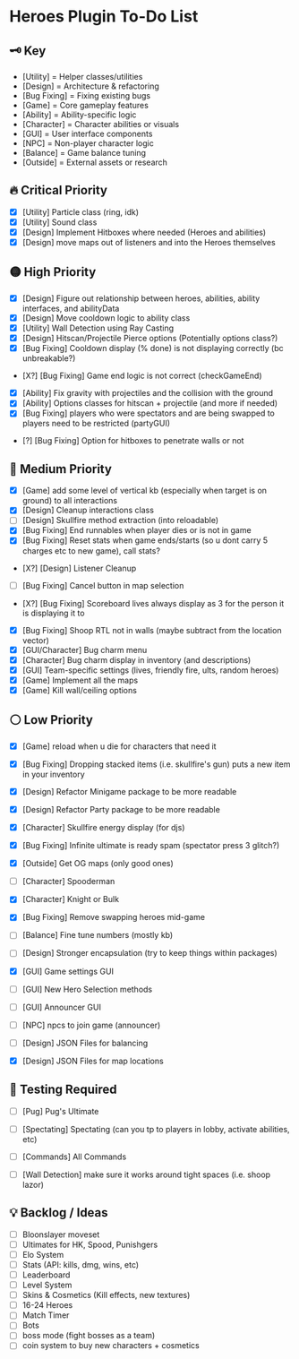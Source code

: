 # Heroes Plugin To-Do List

## 🗝️ Key
- [Utility] = Helper classes/utilities
- [Design] = Architecture & refactoring
- [Bug Fixing] = Fixing existing bugs
- [Game] = Core gameplay features
- [Ability] = Ability-specific logic
- [Character] = Character abilities or visuals
- [GUI] = User interface components
- [NPC] = Non-player character logic
- [Balance] = Game balance tuning
- [Outside] = External assets or research

## 🔥 Critical  Priority
- [X] [Utility] Particle class (ring, idk)
- [X] [Utility] Sound class
- [X] [Design] Implement Hitboxes where needed (Heroes and abilities)
- [X] [Design] move maps out of listeners and into the Heroes themselves

## 🟡 High Priority
- [X] [Design] Figure out relationship between heroes, abilities, ability interfaces, and abilityData 
- [X] [Design] Move cooldown logic to ability class
- [X] [Utility] Wall Detection using Ray Casting
- [X] [Design] Hitscan/Projectile Pierce options (Potentially options class?)
- [X] [Bug Fixing] Cooldown display (% done) is not displaying correctly (bc unbreakable?)
- [X?] [Bug Fixing] Game end logic is not correct (checkGameEnd)
- [X] [Ability] Fix gravity with projectiles and the collision with the ground
- [x] [Ability] Options classes for hitscan + projectile (and more if needed)
- [X] [Bug Fixing] players who were spectators and are being swapped to players need to be restricted (partyGUI)
- [?] [Bug Fixing] Option for hitboxes to penetrate walls or not


## 🔵 Medium Priority
- [X] [Game] add some level of vertical kb (especially when target is on ground) to all interactions
- [X] [Design] Cleanup interactions class
- [ ] [Design] Skullfire method extraction (into reloadable)
- [X] [Bug Fixing] End runnables when player dies or is not in game
- [X] [Bug Fixing] Reset stats when game ends/starts (so u dont carry 5 charges etc to new game), call stats?
- [X?] [Design] Listener Cleanup
- [ ] [Bug Fixing] Cancel button in map selection
- [X?] [Bug Fixing] Scoreboard lives always display as 3 for the person it is displaying it to
- [X] [Bug Fixing] Shoop RTL not in walls (maybe subtract from the location vector)
- [X] [GUI/Character] Bug charm menu
- [X] [Character] Bug charm display in inventory (and descriptions)
- [X] [GUI] Team-specific settings (lives, friendly fire, ults, random heroes) 
- [X] [Game] Implement all the maps
- [X] [Game] Kill wall/ceiling options

## ⚪ Low Priority
- [X] [Game] reload when u die for characters that need it
- [X] [Bug Fixing] Dropping stacked items (i.e. skullfire's gun) puts a new item in your inventory
- [X] [Design] Refactor Minigame package to be more readable
- [X] [Design] Refactor Party package to be more readable
- [X] [Character] Skullfire energy display (for djs)
- [X] [Bug Fixing] Infinite ultimate is ready spam (spectator press 3 glitch?)
- [X] [Outside] Get OG maps (only good ones)
- [ ] [Character] Spooderman
- [X] [Character] Knight or Bulk
- [X] [Bug Fixing] Remove swapping heroes mid-game
- [ ] [Balance] Fine tune numbers (mostly kb)
- [ ] [Design] Stronger encapsulation (try to keep things within packages)
- [X] [GUI] Game settings GUI
- [ ] [GUI] New Hero Selection methods
- [ ] [GUI] Announcer GUI
- [ ] [NPC] npcs to join game (announcer)
- [ ] [Design] JSON Files for balancing
- [X] [Design] JSON Files for map locations


## 🔴 Testing Required
- [ ] [Pug] Pug's Ultimate
- [ ] [Spectating] Spectating (can you tp to players in lobby, activate abilities, etc)
- [ ] [Commands] All Commands
- [ ] [Wall Detection] make sure it works around tight spaces (i.e. shoop lazor)


## 💡 Backlog / Ideas
- [ ] Bloonslayer moveset
- [ ] Ultimates for HK, Spood, Punishgers
- [ ] Elo System
- [ ] Stats (API: kills, dmg, wins, etc)
- [ ] Leaderboard
- [ ] Level System
- [ ] Skins & Cosmetics (Kill effects, new textures)
- [ ] 16-24 Heroes
- [ ] Match Timer
- [ ] Bots
- [ ] boss mode (fight bosses as a team)
- [ ] coin system to buy new characters + cosmetics
